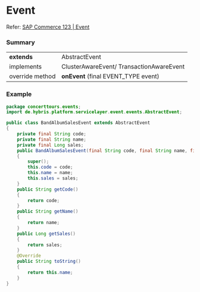 # Event

Refer: [SAP Commerce 123 | Event](https://help.sap.com/docs/SAP_COMMERCE_CLOUD_PUBLIC_CLOUD/d97b2ab46fde43a78640036ebf68e106/bec6c3a13b1b4ec59cbd4150ebd4df17.html)

### Summary

|                 |                                          |
| --------------- | ---------------------------------------- |
| **extends**     | AbstractEvent                            |
| implements      | ClusterAwareEvent/ TransactionAwareEvent |
| override method | **onEvent** (final EVENT_TYPE event)     |

### Example

```java
package concerttours.events;
import de.hybris.platform.servicelayer.event.events.AbstractEvent;

public class BandAlbumSalesEvent extends AbstractEvent
{
    private final String code;
    private final String name;
    private final Long sales;
    public BandAlbumSalesEvent(final String code, final String name, final Long sales)
    {
        super();
        this.code = code;
        this.name = name;
        this.sales = sales;
    }
    public String getCode()
    {
        return code;
    }
    public String getName()
    {
        return name;
    }
    public Long getSales()
    {
        return sales;
    }
    @Override
    public String toString()
    {
        return this.name;
    }
}
```
